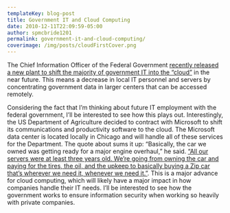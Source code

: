 ```yaml
---
templateKey: blog-post
title: Government IT and Cloud Computing
date: 2010-12-11T22:09:59-05:00
author: spmcbride1201
permalink: government-it-and-cloud-computing/
coverimage: /img/posts/cloudFirstCover.png
---
```

The Chief Information Officer of the Federal Government [recently released a new plant to shift the majority of government IT into the “cloud”](https://it.slashdot.org/story/10/12/11/1940252/Feds-To-Adopt-Cloud-First-IT-Policy) in the near future. This means a decrease in local IT personnel and servers by concentrating government data in larger centers that can be accessed remotely.

Considering the fact that I’m thinking about future IT employment with the federal government, I’ll be interested to see how this plays out. Interestingly, the US Department of Agriculture decided to contract with Microsoft to shift its communications and productivity software to the cloud. The Microsoft data center is located locally in Chicago and will handle all of these services for the Department.
The quote about sums it up: “Basically, the car we owned was getting ready for a major engine overhaul,” he said. [“All our servers were at least three years old. We’re going from owning the car and paying for the tires, the oil, and the upkeep to basically buying a Zip car that’s wherever we need it, whenever we need it.”](https://news.microsoft.com/2010/12/08/usda-moves-120000-users-to-microsofts-cloud/).
This is a major advance for cloud computing, which will likely have a major impact in how companies handle their IT needs. I’ll be interested to see how the government works to ensure information security when working so heavily with private companies.
